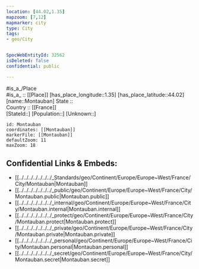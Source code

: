 ```yaml
---
location: [44.02,1.35] 
mapzoom: [7,12] 
mapmarker: city 
type: City
tags:
- geo/City


SpocWebEntityId: 32562
isDeleted: false
confidential: public

---
```

#is_a_/Place  
#is_a_ :: [[Place]] 
[has_place_longitude::1.35] 
[has_place_latitude::44.02] 
[name::Montauban] 
State ::  
Country :: [[France]]  
[StateId::] 
[Population::] 
[Unknown::] 


```leaflet
id: Montauban
coordinates: [[Montauban]] 
markerFile: [[Montauban]] 
defaultZoom: 11 
maxZoom: 18
```


## Confidential Links & Embeds: 
- [[../../../../../../../_Standards/geo/Continent/Europe/Europe~West/France/City/Montauban|Montauban]] 
- [[../../../../../../../_public/geo/Continent/Europe/Europe~West/France/City/Montauban.public|Montauban.public]] 
- [[../../../../../../../_internal/geo/Continent/Europe/Europe~West/France/City/Montauban.internal|Montauban.internal]] 
- [[../../../../../../../_protect/geo/Continent/Europe/Europe~West/France/City/Montauban.protect|Montauban.protect]] 
- [[../../../../../../../_private/geo/Continent/Europe/Europe~West/France/City/Montauban.private|Montauban.private]] 
- [[../../../../../../../_personal/geo/Continent/Europe/Europe~West/France/City/Montauban.personal|Montauban.personal]] 
- [[../../../../../../../_secret/geo/Continent/Europe/Europe~West/France/City/Montauban.secret|Montauban.secret]] 
